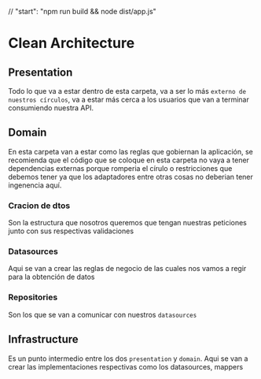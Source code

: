 // "start": "npm run build && node dist/app.js"


# Clean Architecture

## Presentation
Todo lo que va a estar dentro de esta carpeta, va a ser lo más ``externo de nuestros círculos``, va a estar más cerca a los usuarios que van a terminar consumiendo nuestra API.


## Domain
En esta carpeta van a estar como las reglas que gobiernan la aplicación, se recomienda que el código que se coloque en esta carpeta no vaya a tener dependencias externas porque romperia el círulo o restricciones que debemos tener ya que los adaptadores entre otras cosas no deberian tener ingenencia aquí.

### Cracion de dtos
Son la estructura que nosotros queremos que tengan nuestras peticiones junto con sus respectivas validaciones

### Datasources
Aqui se van a crear las reglas de negocio de las cuales nos vamos a regir para la obtención de datos


### Repositories
Son los que se van a comunicar con nuestros ``datasources``

## Infrastructure
Es un punto intermedio entre los dos ``presentation`` y ``domain``.
Aqui se van a crear las implementaciones respectivas como los datasources, mappers